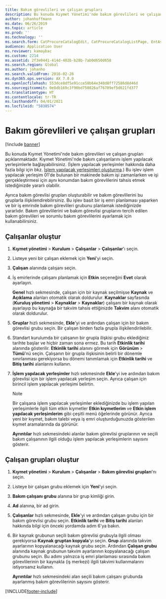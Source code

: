 ```yaml
---
title: Bakım görevlileri ve çalışan grupları
description: Bu konuda Kıymet Yönetimi'nde bakım görevlileri ve çalışan grupları açıklanmaktadır.
author: johanhoffmann
ms.date: 06/26/2019
ms.topic: article
ms.prod: ''
ms.technology: ''
ms.search.form: CatProcureCatalogEdit, CatProcureCatalogListPage, EntAssetWorkerGroupCopyFromResourceGroup, EntAssetWorkerGroup
audience: Application User
ms.reviewer: kamaybac
ms.custom: 2214
ms.assetid: 2f3e0441-414d-402b-b28b-7ab0d650d658
ms.search.region: Global
ms.author: johanho
ms.search.validFrom: 2016-02-28
ms.dyn365.ops.version: AX 7.0.0
ms.openlocfilehash: 553dce8df5e91cce58b64e340d8ff72586d8d46d
ms.sourcegitcommit: 0e8db169c3f90bd750826af76709ef5d621fd377
ms.translationtype: HT
ms.contentlocale: tr-TR
ms.lasthandoff: 04/01/2021
ms.locfileid: "5838574"
---
```

# <a name="maintenance-workers-and-worker-groups"></a>Bakım görevlileri ve çalışan grupları

[!include [banner](../../includes/banner.md)]

 

Bu konuda Kıymet Yönetimi'nde bakım görevlileri ve çalışan grupları açıklanmaktadır. Kıymet Yönetimi'nde bakım çalışanlarını işlem yapılacak yerleşimlerle bağlayabilirsiniz. (İşlem yapılacak yerleşimler hakkında daha fazla bilgi için bkz. [İşlem yapılacak yerleşimleri oluşturma](../functional-locations/create-functional-locations.md).) Bu işlev işlem yapılacak yerleşim 01'de bulunan bir makinede bakım işi zamanlarken ve işi gerçekleştirmesi için aynı konumdan bakım görevlilerini tahsis etmek istediğinizde yararlı olabilir.

Ayrıca bakım görevlisi grupları oluşturabilir ve bakım görevlilerini bu gruplarla ilişkilendirebilirsiniz. Bu işlev basit bir iş emri planlaması yaparken ve bir iş emrinde bakım görevlileri grubunu planlamak istediğinizde yararlıdır. Bakım görevlilerini ve bakım görevlisi gruplarını tercih edilen bakım görevlileri ve sorumlu bakım görevlilerini ayarlamak için kullanabilirsiniz. 


## <a name="create-workers"></a>Çalışanlar oluştur

1. **Kıymet yönetimi** \> **Kurulum** \> **Çalışanlar** \> **Çalışanlar**'ı seçin.
2. Listeye yeni bir çalışan eklemek için **Yeni**'yi seçin.
3. **Çalışan** alanında çalışanı seçin.
4. İş emirlerinde çalışanı planlamak için **Etkin** seçeneğini **Evet** olarak ayarlayın.

    **Genel** hızlı sekmesinde, çalışan için bir kaynak seçilmişse **Kaynak** ve **Açıklama** alanları otomatik olarak doldurulur. **Kaynaklar** sayfasında (**Kuruluş yönetimi** \> **Kaynaklar** \> **Kaynaklar**) çalışanı bir kaynak olarak ayarlayıp bu kaynağa bir takvim tahsis ettiğinizde **Takvim** alanı otomatik olarak doldurulur.

5. **Gruplar** hızlı sekmesinde, **Ekle**'yi ve ardından çalışan için bir bakım görevlisi grubu seçin. Bir çalışan birden fazla grupla ilişkilendirilebilir.
6. Standart kurulumda bir çalışanın bir grupla ilişkisi grubu eklediğiniz tarihte başlar ve hiçbir zaman sona ermez. Bu tarih **Etkinlik tarihi** alanında gösterilir. **Etkinlik tarihi** alanını görmek için **Görünüm** \> **Tümü**'nü seçin. Çalışanın bir grupla ilişkisinin belirli bir dönemle sınırlanması gerekiyorsa bu dönemi tanımlamak için **Etkinlik tarihi** ve **Bitiş tarihi** alanlarını kullanın.
7. **İşlem yapılacak yerleşimler** hızlı sekmesinde **Ekle**'yi ive ardından bakım görevlisi için bir işlem yapılacak yerleşim seçin. Ayrıca çalışan için birincil işlem yapılacak yerleşimi belirtin.

    > [!NOTE]
    > Bir çalışana işlem yapılacak yerleşimler eklediğinizde bu işlem yapılan yerleşimlerle ilgili tüm etkin kıymetler **Etkin kıymetlerim** ve **Etkin işlem yapılacak yerleşimlerim** gibi çeşitli menü öğelerinde görünür. Ayrıca yeni bir kıymet, bakım talebi veya iş emri oluşturduğunuzda gösterilen kıymet aramalarında da görünür.

    **Ayrıntılar** hızlı sekmesindeki alanlar bakım görevlisi gruplarının ve seçili bakım çalışanının ilgili olduğu işlem yapılacak yerleşimlerin sayısını gösterir.

## <a name="create-worker-groups"></a>Çalışan grupları oluştur

1. **Kıymet yönetimi** \> **Kurulum** \> **Çalışanlar** \> **Bakım görevlisi grupları**'nı seçin.
2. Listeye bir çalışan grubu eklemek için **Yeni**'yi seçin.
3. **Bakım çalışanı grubu** alanına bir grup kimliği girin.
4. **Ad** alanına, bir ad girin.
5. **Çalışanlar** hızlı sekmesinde, **Ekle**'yi ve ardından çalışan grubu için bir bakım görevlisi grubu seçin. **Etkinlik tarihi** ve **Bitiş tarihi** alanları hakkında bilgi için önceki yordamda adım 6'ya bakın.
6. Bir kaynak grubunun seçili bakım görevlisi grubuyla ilgili olması gerekiyorsa **Kaynak gruptan kopyala**'yı seçin. **Grup** alanında takvim ayarlarının kopyalanacağı kaynak grubu seçin. Ardından **Çalışan grubu** alanında kaynak grubunun takvim ayarlarının kopyalanacağı çalışan grubunu seçin. Bu adımı yalnızca iş emri planlaması sırasında bakım görevlilerinin bir kaynakla (iş merkezi) ilgili takvimi kullanmalarını istiyorsanız kullanın.

    **Ayrıntılar** hızlı sekmesindeki alan seçili bakım çalışanı grubunda ayarlanmış bakım görevlilerinin sayısını gösterir.


[!INCLUDE[footer-include](../../../includes/footer-banner.md)]